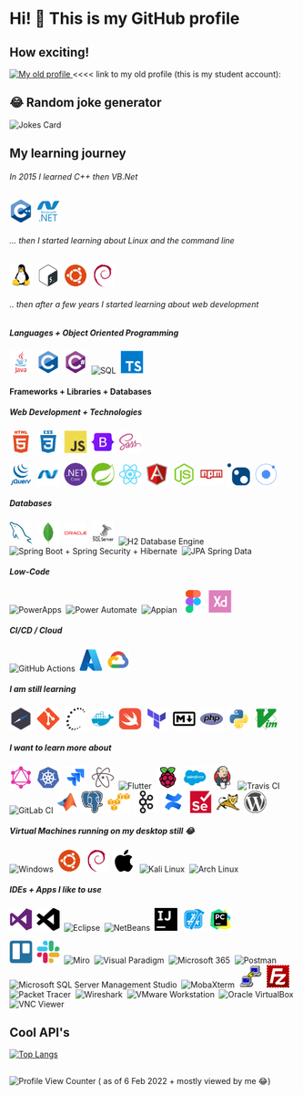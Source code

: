 # Hi! 👋 This is my GitHub profile

## How exciting!

<a href="https://github.com/ryk-k" target="_blank">
<img src="https://avatars.githubusercontent.com/u/54002941?v=4" title="My old profile" alt="My old profile" width="100">
</a>
<<<< link to my old profile (this is my student account):

## 😂 Random joke generator

![Jokes Card](https://readme-jokes.vercel.app/api)

## My learning journey

###### In 2015 I learned C++ then VB.Net

<img src="https://github.com/devicons/devicon/blob/master/icons/cplusplus/cplusplus-original.svg" title="C++" alt="C++" width="40" height="40"/>&nbsp;
<img src="https://github.com/devicons/devicon/blob/master/icons/dot-net/dot-net-plain-wordmark.svg" title=".NET" alt=".NET" width="40" height="40"/>&nbsp;

###### ... then I started learning about Linux and the command line

<img src="https://github.com/devicons/devicon/blob/master/icons/linux/linux-original.svg" title="Linux" alt="Linux" width="40" height="40"/>&nbsp;
<img src="https://github.com/devicons/devicon/blob/master/icons/bash/bash-original.svg" title="Bash" alt="Bash" width="40" height="40"/>&nbsp;
<img src="https://github.com/devicons/devicon/blob/master/icons/ubuntu/ubuntu-plain.svg" title="Ubuntu" alt="Ubuntu" width="40" height="40"/>&nbsp;
<img src="https://github.com/devicons/devicon/blob/master/icons/debian/debian-original.svg" title="Debian" alt="Debian" width="40" height="40"/>&nbsp;

###### .. then after a few years I started learning about web development

##### Languages + Object Oriented Programming

<img src="https://github.com/devicons/devicon/blob/master/icons/java/java-original-wordmark.svg" title="Java" alt="Java" width="40" height="40"/>&nbsp;
<img src="https://github.com/devicons/devicon/blob/master/icons/c/c-original.svg " title="C" alt="C" width="40" height="40"/>&nbsp;
<img src="https://github.com/devicons/devicon/blob/master/icons/csharp/csharp-original.svg" title="C#" alt="C#" width="40" height="40"/>&nbsp;
<img src="https://clipground.com/images/sql-logo-clipart.jpg" title="SQL" alt="SQL" width="40" height="40"/>&nbsp;
<img src="https://github.com/devicons/devicon/blob/master/icons/typescript/typescript-plain.svg" title="TypeScript" alt="TypeScript" width="40" height="40"/>&nbsp;

#### Frameworks + Libraries + Databases

##### Web Development + Technologies

<img src="https://github.com/devicons/devicon/blob/master/icons/html5/html5-plain-wordmark.svg" title="HTML" alt="HTML" width="40" height="40"/>&nbsp;
<img src="https://github.com/devicons/devicon/blob/master/icons/css3/css3-plain-wordmark.svg" title="CSS" alt="CSS" width="40" height="40"/>&nbsp;
<img src="https://github.com/devicons/devicon/blob/master/icons/javascript/javascript-original.svg" title="JavaScript" alt="JavaScript" width="40" height="40"/>&nbsp;
<img src="https://github.com/devicons/devicon/blob/master/icons/bootstrap/bootstrap-original.svg" title="Bootstrap" alt="Bootstrap" width="40" height="40"/>&nbsp;
<img src="https://github.com/devicons/devicon/blob/master/icons/sass/sass-original.svg" title="SASS" alt="SASS" width="40" height="40"/>&nbsp;

<img src="https://github.com/devicons/devicon/blob/master/icons/jquery/jquery-plain-wordmark.svg" title="jQuery" alt="jQuery" width="40" height="40"/>&nbsp;
<img src="https://github.com/devicons/devicon/blob/master/icons/dot-net/dot-net-original.svg" title=".NET" alt=".NET" width="40" height="40"/>&nbsp;
<img src="https://github.com/devicons/devicon/blob/master/icons/dotnetcore/dotnetcore-original.svg" title=".NET Core" alt=".NET Core" width="40" height="40"/>&nbsp;
<img src="https://github.com/devicons/devicon/blob/master/icons/spring/spring-original.svg" title="Spring" alt="Spring" width="40" height="40"/>&nbsp;
<img src="https://github.com/devicons/devicon/blob/master/icons/react/react-original.svg" title="React" alt="React" width="40" height="40"/>&nbsp;
<img src="https://github.com/devicons/devicon/blob/master/icons/angularjs/angularjs-original.svg" title="Angular" alt="Angular" width="40" height="40"/>&nbsp;
<img src="https://github.com/devicons/devicon/blob/master/icons/nodejs/nodejs-original.svg" title="NodeJS" alt="NodeJS" width="40" height="40"/>&nbsp;
<img src="https://github.com/devicons/devicon/blob/master/icons/npm/npm-original-wordmark.svg" title="NPM" alt="NPM" width="40" height="40"/>&nbsp;
<img src="https://github.com/devicons/devicon/blob/master/icons/nuget/nuget-original.svg" title="NuGet" alt="NuGet" width="40" height="40"/>&nbsp;
<img src="https://github.com/devicons/devicon/blob/master/icons/ionic/ionic-original.svg" title="Ionic" alt="Ionic" width="40" height="40"/>&nbsp;

##### Databases

<img src="https://github.com/devicons/devicon/blob/master/icons/mysql/mysql-original.svg" title="MySQL" alt="MySQL" width="40" height="40"/>&nbsp;
<img src="https://github.com/devicons/devicon/blob/master/icons/mongodb/mongodb-original.svg" title="MongoDB" alt="MongoDB" width="40" height="40"/>&nbsp;
<img src="https://github.com/devicons/devicon/blob/master/icons/oracle/oracle-original.svg" title="Oracle" alt="Oracle" width="40" height="40"/>&nbsp;
<img src="https://github.com/devicons/devicon/blob/master/icons/microsoftsqlserver/microsoftsqlserver-plain-wordmark.svg" title="SQL Server" alt="SQL Server" width="40" height="40"/>&nbsp;
<img src="https://www.h2database.com/html/images/db-64-t.png" title="H2 Database Engine" alt="H2 Database Engine" width="40" height="40"/>&nbsp;
<img src="https://memorynotfound.com/wp-content/uploads/spring-boot-spring-security-hibernate-logo.png" title="Spring Boot + Spring Security + Hibernate" alt="Spring Boot + Spring Security + Hibernate" width="40" height="40"/>&nbsp;
<img src="https://pbs.twimg.com/profile_images/1235945452304031744/w55Uc_O9_400x400.png" title="JDBC + JPA Spring Data" alt="JPA Spring Data" width="40" height="40"/>&nbsp;

##### Low-Code  

<img src="https://powerapps.microsoft.com/images/shared/social/social-default-image.png" title="PowerApps" alt="PowerApps" width="40" height="40"/>&nbsp;
<img src="https://powerautomate.microsoft.com/images/shared/social/social-default-image.png" title="Power Automate" alt="Power Automate" width="40" height="40"/>&nbsp;
<img src="https://d2q79iu7y748jz.cloudfront.net/s/_squarelogo/8dabfc3f448207c630d0c0ca55efbd2a" title="Appian" alt="Appian" width="40" height="40"/>&nbsp;
<img src="https://github.com/devicons/devicon/blob/master/icons/figma/figma-original.svg" title="Figma" alt="Figma" width="40" height="40"/>&nbsp;
<img src="https://github.com/devicons/devicon/blob/master/icons/xd/xd-plain.svg" title="Adobe XD" alt="Adobe XD" width="40" height="40"/>&nbsp;

##### CI/CD / Cloud

<img src="https://seeklogo.com/images/G/github-actions-logo-031704BDC6-seeklogo.com.png" title="GitHub Actions" alt="GitHub Actions" width="40" height="40"/>&nbsp;
<img src="https://github.com/devicons/devicon/blob/master/icons/azure/azure-original.svg" title="Azure" alt="Azure" width="40" height="40"/>&nbsp;
<img src="https://github.com/devicons/devicon/blob/master/icons/googlecloud/googlecloud-original.svg" title="GCP" alt="GCP" width="40" height="40"/>&nbsp;

##### I am still learning

<img src="https://github.com/devicons/devicon/blob/master/icons/nodewebkit/nodewebkit-original.svg" title="Node Webkit" alt="Node Webkit" width="40" height="40"/>&nbsp;
<img src="https://github.com/devicons/devicon/blob/master/icons/git/git-plain.svg" title="Git" alt="Git" width="40" height="40"/>&nbsp;
<img src="https://github.com/devicons/devicon/blob/master/icons/ssh/ssh-original.svg" title="SSH" alt="SSH" width="40" height="40"/>&nbsp;
<img src="https://github.com/devicons/devicon/blob/master/icons/docker/docker-plain.svg" title="Docker" alt="Docker" width="40" height="40"/>&nbsp;
<img src="https://github.com/devicons/devicon/blob/master/icons/swift/swift-original.svg" title="Swift" alt="Swift" width="40" height="40"/>&nbsp;
<img src="https://github.com/devicons/devicon/blob/master/icons/terraform/terraform-original.svg" title="Terraform" alt="Terraform" width="40" height="40"/>&nbsp;
<img src="https://github.com/devicons/devicon/blob/master/icons/markdown/markdown-original.svg" title="Markdown" alt="Markdown" width="40" height="40"/>&nbsp;
<img src="https://github.com/devicons/devicon/blob/master/icons/php/php-original.svg" title="PHP" alt="PHP" width="40" height="40"/>&nbsp;
<img src="https://github.com/devicons/devicon/blob/master/icons/python/python-original.svg" title="Python" alt="Python" width="40" height="40"/>&nbsp;
<img src="https://github.com/devicons/devicon/blob/master/icons/vim/vim-plain.svg" title="Vim" alt="Vim" width="40" height="40"/>&nbsp;

##### I want to learn more about

<img src="https://github.com/devicons/devicon/blob/master/icons/graphql/graphql-plain.svg" title="GraphQL" alt="GraphQL" width="40" height="40"/>&nbsp;
<img src="https://github.com/devicons/devicon/blob/master/icons/kubernetes/kubernetes-plain.svg" title="Kubernetes" alt="Kubernetes" width="40" height="40"/>&nbsp;
<img src="https://github.com/devicons/devicon/blob/master/icons/jira/jira-original.svg" title="Jira" alt="Jira" width="40" height="40"/>&nbsp;
<img src="https://github.com/devicons/devicon/blob/master/icons/atom/atom-original.svg" title="Atom" alt="Atom" width="40" height="40"/>&nbsp;
<img src="https://seeklogo.com/images/F/flutter-logo-5086DD11C5-seeklogo.com.png" title="Flutter" alt="Flutter" width="40" height="40"/>&nbsp;
<img src="https://github.com/devicons/devicon/blob/master/icons/raspberrypi/raspberrypi-original.svg" title="Raspberry Pi" alt="Raspberry Pi" width="40" height="40"/>&nbsp;
<img src="https://github.com/devicons/devicon/blob/master/icons/salesforce/salesforce-original.svg" title="Salesforce" alt="Salesforce" width="40" height="40"/>&nbsp;
<img src="https://github.com/devicons/devicon/blob/master/icons/jenkins/jenkins-original.svg" title="Jenkins" alt="Jenkins" width="40" height="40"/>&nbsp;
<img src="https://seeklogo.com/images/T/travis-ci-logo-736FC36EC9-seeklogo.com.png" title="Travis CI" alt="Travis CI" width="40" height="40"/>&nbsp;
<img src="https://seeklogo.com/images/G/gitlab-logo-757620E430-seeklogo.com.png" title="GitLab CI" alt="GitLab CI" width="40" height="40"/>&nbsp;<img src="https://github.com/devicons/devicon/blob/master/icons/matlab/matlab-original.svg" title="Matlab" alt="Matlab" width="40" height="40"/>&nbsp;<img src="https://github.com/devicons/devicon/blob/master/icons/postgresql/postgresql-original.svg" title="PostgreSQL" alt="PostgreSQL" width="40" height="40"/>&nbsp;
<img src="https://github.com/devicons/devicon/blob/master/icons/amazonwebservices/amazonwebservices-original.svg" title="AWS" alt="AWS" width="40" height="40"/>&nbsp;
<img src="https://github.com/devicons/devicon/blob/master/icons/apachekafka/apachekafka-original.svg" title="Apache Kafka" alt="Apache Kafka" width="40" height="40"/>&nbsp;
<img src="https://github.com/devicons/devicon/blob/master/icons/confluence/confluence-original.svg" title="Confluence" alt="Confluence" width="40" height="40"/>&nbsp;
<img src="https://github.com/devicons/devicon/blob/master/icons/selenium/selenium-original.svg" title="Selenium" alt="Selenium" width="40" height="40"/>&nbsp;
<img src="https://github.com/devicons/devicon/blob/master/icons/tomcat/tomcat-original.svg" title="Apache Tomcat" alt="Apache Tomcat" width="40" height="40"/>&nbsp;
<img src="https://github.com/devicons/devicon/blob/master/icons/wordpress/wordpress-plain.svg" title="WordPress" alt="WordPress" width="40" height="40"/>&nbsp;

##### Virtual Machines running on my desktop still 😂

<img src="https://seeklogo.com/images/W/windows-11-icon-logo-6C39629E45-seeklogo.com.png" title="Windows" alt="Windows" width="40" height="40"/>&nbsp;
<img src="https://github.com/devicons/devicon/blob/master/icons/ubuntu/ubuntu-plain.svg" title="Ubuntu" alt="Ubuntu" width="40" height="40"/>&nbsp;
<img src="https://github.com/devicons/devicon/blob/master/icons/debian/debian-plain.svg" title="Debian" alt="Debian" width="40" height="40"/>&nbsp;
<img src="https://github.com/devicons/devicon/blob/master/icons/apple/apple-original.svg" title="MacOS" alt="MacOS" width="40" height="40"/>&nbsp;
<img src="https://seeklogo.com/images/K/kali-linux-logo-AED181186E-seeklogo.com.png" title="Kali Linux" alt="Kali Linux" width="40" height="40"/>&nbsp;
<img src="https://wiki.installgentoo.com/images/f/f9/Arch-linux-logo.png" title="Arch Linux" alt="Arch Linux" width="40" height="40"/>&nbsp;

##### IDEs + Apps I like to use

<img src="https://github.com/devicons/devicon/blob/master/icons/visualstudio/visualstudio-plain.svg" title="Visual Studio" alt="Visual Studio" width="40" height="40"/>&nbsp;
<img src="https://github.com/devicons/devicon/blob/master/icons/vscode/vscode-plain.svg" title="Visual Studio Code" alt="Visual Studio Code" width="40" height="40"/>&nbsp;
<img src="https://www.techspot.com/images2/downloads/topdownload/2019/01/2019-01-16-ts3_thumbs-bc3.png" title="Eclipse" alt="Eclipse" width="40" height="40"/>&nbsp;
<img src="https://www.roundthetech.com/wp-content/uploads/2020/05/netbeans.jpg" title="NetBeans" alt="NetBeans" width="40" height="40"/>&nbsp;
<img src="https://github.com/devicons/devicon/blob/master/icons/intellij/intellij-plain.svg" title="IntelliJ" alt="IntelliJ" width="40" height="40"/>&nbsp;
<img src="https://github.com/devicons/devicon/blob/master/icons/xcode/xcode-plain.svg" title="Xcode" alt="Xcode" width="40" height="40"/>&nbsp;
<img src="https://github.com/devicons/devicon/blob/master/icons/pycharm/pycharm-original.svg" title="PyCharm" alt="PyCharm" width="40" height="40"/> &nbsp;

<img src="https://github.com/devicons/devicon/blob/master/icons/trello/trello-plain.svg" title="Trello" alt="Trello" width="40" height="40"/>&nbsp;
<img src="https://github.com/devicons/devicon/blob/master/icons/slack/slack-original.svg" title="Slack" alt="Slack" width="40" height="40"/>&nbsp;
<img src="https://miro.com/blog/wp-content/uploads/2019/10/icon.svg" title="Miro" alt="Miro" width="40" height="40"/>&nbsp;
<img src="https://dl2.macupdate.com/images/icons256/16945.png?d=1533571608" title="Visual Paradigm" alt="Visual Paradigm" width="40" height="40"/>&nbsp;
<img src="https://upload.wikimedia.org/wikipedia/commons/thumb/0/0e/Microsoft_365_%282022%29.svg/800px-Microsoft_365_%282022%29.svg.png" title="Microsoft Dynamics 365" alt="Microsoft 365" width="40" height="40"/>&nbsp;
<img src="https://seeklogo.com/images/P/postman-logo-F43375A2EB-seeklogo.com.png" title="Postman" alt="Postman" width="40" height="40"/>&nbsp;
<img src="https://www.edureka.co/blog/wp-content/uploads/2019/10/logo.png" title="Microsoft SQL Server Management Studio" alt="Microsoft SQL Server Management Studio" width="40" height="40"/>&nbsp;
<img src="https://www.saashub.com/images/app/service_logos/12/57484fa4797b/large.png?1532180415" title="MobaXterm" alt="MobaXterm" width="40" height="40"/>&nbsp;
<img src="https://github.com/devicons/devicon/blob/master/icons/putty/putty-original.svg" title="PuTTY" alt="PuTTY" width="40" height="40"/>&nbsp;
<img src="https://github.com/devicons/devicon/blob/master/icons/filezilla/filezilla-plain.svg" title="FileZilla" alt="FileZilla" width="40" height="40"/>&nbsp;
<img src="https://www.ecured.cu/images/7/70/Logo_packet_tracer.png" title="Packet Tracer" alt="Packet Tracer" width="40" height="40"/>&nbsp;
<img src="https://gdm-catalog-fmapi-prod.imgix.net/ProductLogo/d301f744-8a3e-450f-9cb8-c9c3fb7cab48.png?ixlib=react-9.0.3&ch=Width%2CDPR&auto=format&w=1678" title="Wireshark" alt="Wireshark" width="40" height="40"/>&nbsp;
<img src="https://secrack.com/wp-content/uploads/2020/05/vmware-workstation-15-License-Activated.jpg" title="VMware Workstation" alt="VMware Workstation" width="40" height="40"/>&nbsp;
<img src="https://upload.wikimedia.org/wikipedia/commons/d/d5/Virtualbox_logo.png" title="Oracle VirtualBox" alt="Oracle VirtualBox" width="40" height="40"/>&nbsp;
<img src="https://is4-ssl.mzstatic.com/image/thumb/Purple128/v4/47/3c/db/473cdb44-957c-8a96-98ff-1f3fdc99d32d/source/512x512bb.jpg" title="VNC Viewer" alt="VNC Viewer" width="40" height="40"/>&nbsp;

##

## Cool API's

[![Top Langs](https://github-readme-stats.vercel.app/api/top-langs/?username=rykkkk&layout=compact&theme=vision-friendly-light)](https://github.com/anuraghazra/github-readme-stats)

##

![Profile View Counter](https://komarev.com/ghpvc/?username=rykkkk)
( as of 6 Feb 2022 + mostly viewed by me 😂)

##
